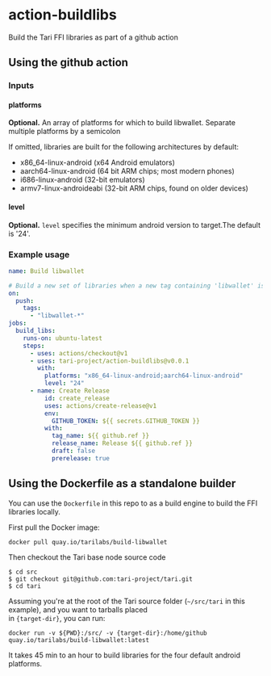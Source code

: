 # action-buildlibs

Build the Tari FFI libraries as part of a github action

## Using the github action

### Inputs

####  platforms

**Optional.** An array of platforms for which to build libwallet. Separate multiple platforms by a semicolon

If omitted, libraries are built for the following architectures by default:

* x86_64-linux-android (x64 Android emulators)
* aarch64-linux-android (64 bit ARM chips; most modern phones)
* i686-linux-android (32-bit emulators)
* armv7-linux-androideabi (32-bit ARM chips, found on older devices)

#### level

**Optional.** `level` specifies the minimum android version to target.The default is '24'.

### Example usage

```yml
name: Build libwallet

# Build a new set of libraries when a new tag containing 'libwallet' is pushed
on:
  push:
    tags:
      - "libwallet-*"
jobs:
  build_libs:
    runs-on: ubuntu-latest
    steps:
      - uses: actions/checkout@v1
      - uses: tari-project/action-buildlibs@v0.0.1
        with:
          platforms: "x86_64-linux-android;aarch64-linux-android"
          level: "24"
      - name: Create Release
          id: create_release
          uses: actions/create-release@v1
          env:
            GITHUB_TOKEN: ${{ secrets.GITHUB_TOKEN }}
          with:
            tag_name: ${{ github.ref }}
            release_name: Release ${{ github.ref }}
            draft: false
            prerelease: true
```

## Using the Dockerfile as a standalone builder

You can use the `Dockerfile` in this repo to as a build engine to build the FFI libraries locally.

First pull the Docker image:

`docker pull quay.io/tarilabs/build-libwallet`

Then checkout the Tari base node source code

```
$ cd src  
$ git checkout git@github.com:tari-project/tari.git
$ cd tari
```

Assuming you're at the root of the Tari source folder (`~/src/tari` in this example), and you want to tarballs placed  
in `{target-dir}`, you can run:

`docker run -v ${PWD}:/src/ -v {target-dir}:/home/github quay.io/tarilabs/build-libwallet:latest`

It takes 45 min to an hour to build libraries for the four default android platforms.
